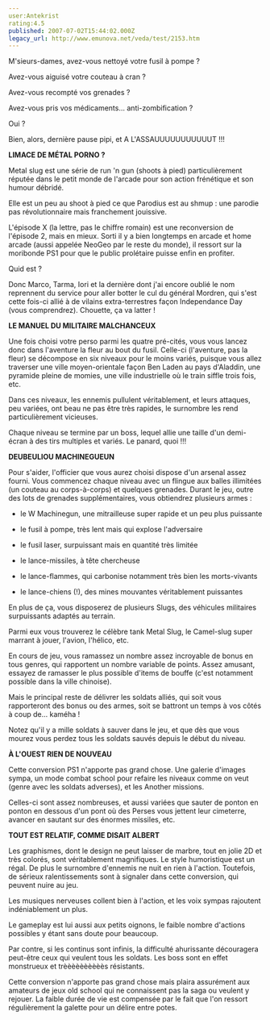 ```yaml
---
user:Antekrist
rating:4.5
published: 2007-07-02T15:44:02.000Z
legacy_url: http://www.emunova.net/veda/test/2153.htm
---
```

M'sieurs-dames, avez-vous nettoyé votre fusil à pompe ?  

Avez-vous aiguisé votre couteau à cran ?  

Avez-vous recompté vos grenades ?  

Avez-vous pris vos médicaments... anti-zombification ?  

Oui ?  

Bien, alors, dernière pause pipi, et A L'ASSAUUUUUUUUUUUT !!!  

  

**LIMACE DE MÉTAL PORNO ?**  

Metal slug est une série de run 'n gun (shoots à pied) particulièrement réputée dans le petit monde de l'arcade pour son action frénétique et son humour débridé.  

Elle est un peu au shoot à pied ce que Parodius est au shmup : une parodie pas révolutionnaire mais franchement jouissive.  

L'épisode X (la lettre, pas le chiffre romain) est une reconversion de l'épisode 2, mais en mieux. Sorti il y a bien longtemps en arcade et home arcade (aussi appelée NeoGeo par le reste du monde), il ressort sur la moribonde PS1 pour que le public prolétaire puisse enfin en profiter.  

Quid est ?  

  

Donc Marco, Tarma, Iori et la dernière dont j'ai encore oublié le nom reprennent du service pour aller botter le cul du général Mordren, qui s'est cette fois-ci allié à de vilains extra-terrestres façon Independance Day (vous comprendrez). Chouette, ça va latter !  

  

**LE MANUEL DU MILITAIRE MALCHANCEUX**  

Une fois choisi votre perso parmi les quatre pré-cités, vous vous lancez donc dans l'aventure la fleur au bout du fusil. Celle-ci (l'aventure, pas la fleur) se décompose en six niveaux pour le moins variés, puisque vous allez traverser une ville moyen-orientale façon Ben Laden au pays d'Aladdin, une pyramide pleine de momies, une ville industrielle où le train siffle trois fois, etc.  

  

Dans ces niveaux, les ennemis pullulent véritablement, et leurs attaques, peu variées, ont beau ne pas être très rapides, le surnombre les rend particulièrement vicieuses.  

Chaque niveau se termine par un boss, lequel allie une taille d'un demi-écran à des tirs multiples et variés. Le panard, quoi !!!  

  

**DEUBEULIOU MACHINEGUEUN**  

Pour s'aider, l'officier que vous aurez choisi dispose d'un arsenal assez fourni. Vous commencez chaque niveau avec un flingue aux balles illimitées (un couteau au corps-à-corps) et quelques grenades. Durant le jeu, outre des lots de grenades supplémentaires, vous obtiendrez plusieurs armes :  

- le W Machinegun, une mitrailleuse super rapide et un peu plus puissante  

- le fusil à pompe, très lent mais qui explose l'adversaire  

- le fusil laser, surpuissant mais en quantité très limitée  

- le lance-missiles, à tête chercheuse  

- le lance-flammes, qui carbonise notamment très bien les morts-vivants  

- le lance-chiens (!), des mines mouvantes véritablement puissantes  

  

En plus de ça, vous disposerez de plusieurs Slugs, des véhicules militaires surpuissants adaptés au terrain.  

Parmi eux vous trouverez le célèbre tank Metal Slug, le Camel-slug super marrant à jouer, l'avion, l'hélico, etc.  

  

En cours de jeu, vous ramassez un nombre assez incroyable de bonus en tous genres, qui rapportent un nombre variable de points. Assez amusant, essayez de ramasser le plus possible d'items de bouffe (c'est notamment possible dans la ville chinoise).  

Mais le principal reste de délivrer les soldats alliés, qui soit vous rapporteront des bonus ou des armes, soit se battront un temps à vos côtés à coup de... kaméha !  

Notez qu'il y a mille soldats à sauver dans le jeu, et que dès que vous mourez vous perdez tous les soldats sauvés depuis le début du niveau.  

  

**À L'OUEST RIEN DE NOUVEAU**  

Cette conversion PS1 n'apporte pas grand chose. Une galerie d'images sympa, un mode combat school pour refaire les niveaux comme on veut (genre avec les soldats adverses), et les Another missions.  

Celles-ci sont assez nombreuses, et aussi variées que sauter de ponton en ponton en dessous d'un pont où des Perses vous jettent leur cimeterre, avancer en sautant sur des énormes missiles, etc.  

  

**TOUT EST RELATIF, COMME DISAIT ALBERT**  

Les graphismes, dont le design ne peut laisser de marbre, tout en jolie 2D et très colorés, sont véritablement magnifiques. Le style humoristique est un régal. De plus le surnombre d'ennemis ne nuit en rien à l'action. Toutefois, de sérieux ralentissements sont à signaler dans cette conversion, qui peuvent nuire au jeu.  

Les musiques nerveuses collent bien à l'action, et les voix sympas rajoutent indéniablement un plus.  

Le gameplay est lui aussi aux petits oignons, le faible nombre d'actions possibles y étant sans doute pour beaucoup.  

Par contre, si les continus sont infinis, la difficulté ahurissante découragera peut-être ceux qui veulent tous les soldats. Les boss sont en effet monstrueux et trèèèèèèèèèès résistants.  

  

Cette conversion n'apporte pas grand chose mais plaira assurément aux amateurs de jeux old school qui ne connaissent pas la saga ou veulent y rejouer. La faible durée de vie est compensée par le fait que l'on ressort régulièrement la galette pour un délire entre potes.